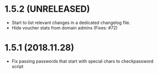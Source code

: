# 1.5.2 (UNRELEASED)

* Start to list relevant changes in a dedicated changelog file.
* Hide voucher stats from domain admins (Fixes: #72)

# 1.5.1 (2018.11.28)

* Fix passing passwords that start with special chars to checkpassword script
